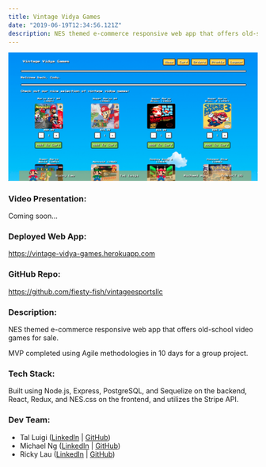 ```yaml
---
title: Vintage Vidya Games
date: "2019-06-19T12:34:56.121Z"
description: NES themed e-commerce responsive web app that offers old-school video games for sale.
---
```


![Vintage Vidya Games Screenshot](./vintage-vidya-games.png)

### Video Presentation:

Coming soon...

### Deployed Web App:

https://vintage-vidya-games.herokuapp.com

### GitHub Repo:

https://github.com/fiesty-fish/vintageesportsllc

### Description:

NES themed e-commerce responsive web app that offers old-school video games for sale.

MVP completed using Agile methodologies in 10 days for a group project.

### Tech Stack:

Built using Node.js, Express, PostgreSQL, and Sequelize on the backend, React, Redux, and NES.css on the frontend, and utilizes the Stripe API.

### Dev Team:

- Tal Luigi ([LinkedIn](https://www.linkedin.com/in/talluigi) | [GitHub](https://github.com/luigilegion))
- Michael Ng ([LinkedIn](https://www.linkedin.com/in/michael-m-ng) | [GitHub](https://github.com/xmng))
- Ricky Lau ([LinkedIn](https://www.linkedin.com/in/rickylaudev) | [GitHub](https://github.com/rickylaufitness))
